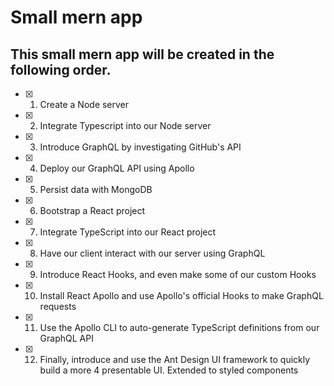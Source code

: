 # Small mern app

## This small mern app will be created in the following order.

- [x] 1. Create a Node server

- [x] 2. Integrate Typescript into our Node server

- [x] 3. Introduce GraphQL by investigating GitHub's API

- [x] 4. Deploy our GraphQL API using Apollo

- [x] 5. Persist data with MongoDB

- [x] 6. Bootstrap a React project

- [x] 7. Integrate TypeScript into our React project

- [x] 8. Have our client interact with our server using GraphQL

- [x] 9. Introduce React Hooks, and even make some of our custom Hooks

- [x] 10. Install React Apollo and use Apollo's official Hooks to make GraphQL requests

- [x] 11. Use the Apollo CLI to auto-generate TypeScript definitions from our GraphQL API

- [x] 12. Finally, introduce and use the Ant Design UI framework to quickly build a more 4 presentable UI. Extended to styled components
